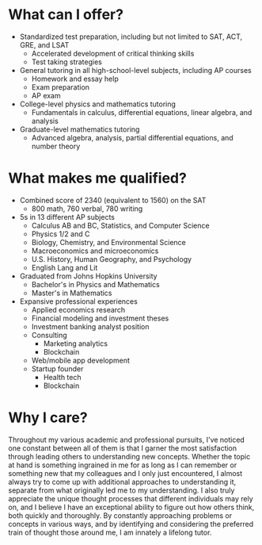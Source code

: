 # What can I offer?
* Standardized test preparation, including but not limited to SAT, ACT, GRE, and LSAT
    * Accelerated development of critical thinking skills
    * Test taking strategies
* General tutoring in all high-school-level subjects, including AP courses
    * Homework and essay help
    * Exam preparation
    * AP exam
* College-level physics and mathematics tutoring
    * Fundamentals in calculus, differential equations, linear algebra, and analysis
* Graduate-level mathematics tutoring
    * Advanced algebra, analysis, partial differential equations, and number theory

# What makes me qualified?
* Combined score of 2340 (equivalent to 1560) on the SAT
    * 800 math, 760 verbal, 780 writing
* 5s in 13 different AP subjects
    * Calculus AB and BC, Statistics, and Computer Science
    * Physics 1/2 and C
    * Biology, Chemistry, and Environmental Science
    * Macroeconomics and microeconomics
    * U.S. History, Human Geography, and Psychology
    * English Lang and Lit
* Graduated from Johns Hopkins University
    * Bachelor's in Physics and Mathematics
    * Master's in Mathematics
* Expansive professional experiences
    * Applied economics research
    * Financial modeling and investment theses
    * Investment banking analyst position
    * Consulting
        * Marketing analytics
        * Blockchain
    * Web/mobile app development
    * Startup founder
        * Health tech
        * Blockchain

# Why I care?
Throughout my various academic and professional pursuits, I've noticed one constant between all of them is that I garner the most satisfaction through leading others to understanding new concepts. Whether the topic at hand is something ingrained in me for as long as I can remember or something new that my colleagues and I only just encountered, I almost always try to come up with additional approaches to understanding it, separate from what originally led me to my understanding. I also truly appreciate the unique thought processes that different individuals may rely on, and I believe I have an exceptional ability to figure out how others think, both quickly and thoroughly. By constantly approaching problems or concepts in various ways, and by identifying and considering the preferred train of thought those around me, I am innately a lifelong tutor.